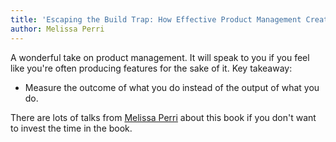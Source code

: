 ```yaml
---
title: 'Escaping the Build Trap: How Effective Product Management Creates Real Value'
author: Melissa Perri
---
```


A wonderful take on product management. It will speak to you if you feel like you're often producing features for the sake of it. Key takeaway:

-   Measure the outcome of what you do instead of the output of what you do.

There are lots of talks from [Melissa Perri](https://www.youtube.com/watch?v=DmJXpI7OJuY) about this book if you don't want to invest the time in the book.
